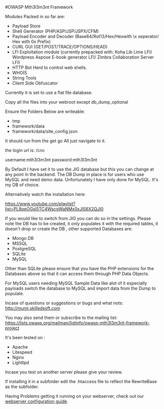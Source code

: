 #OWASP Mth3l3m3nt Framework

Modules Packed in so far are: 
* Payload Store
* Shell Generator (PHP/ASP/JSP/JSPX/CFM)
* Payload Encoder and Decoder (Base64/Rot13/Hex/Hexwith \x seperator/ Hex with 0x Prefix)
* CURL GUI (GET/POST/TRACE/OPTIONS/HEAD)
* LFI Exploitation module (currently prepacked with: Koha Lib Lime LFI/ Wordpress Aspose E-book generator LFI/ Zimbra Collaboration Server LFI)
* HTTP Bot Herd to control web shells. 
* WHOIS
* String Tools 
* Client Side Obfuscator

Currently it is set to use a flat file database. 

Copy all the files into your webroot except db_dump_optional

Ensure the Folders Below are writeable: 

* tmp
* framework/data
* framework/data/site_config.json

It should run from the get go All just navigate to it.

the login url is: /cnc

username:mth3l3m3nt
password:mth3l3m3nt

By Default I have set it to use the JIG database but this you can change at any point in the backend. 
The DB Dump in place is for users who use MySQL and need demo data. Unfortunately I have only done for MySQL. It's my DB of choice. 

Alternatively watch the installation here: 

https://www.youtube.com/playlist?list=PL8peOGsl5TC4WscgWaNMx0xJlS6X2QJI0

If you would like to switch from JIG you can do so in the settings. Please note the DB has to be created, it only populates it with the required tables, it doesn't drop or create the DB , other supported Databases are: 

* Mongo DB 
* MSSQL
* PostgreSQL
* SQLite
* MySQL

Other than SQLite please ensure that you have the PHP extensions for the Databases above so that it can access them through PHP Data Objects.

For MySQL users needing MySQL Sample Data like alot of it especially payloads switch the database to MySQL and import data from the Dump to populate.

Incase of questions or suggestions or bugs and what nots:
http://munir.skilledsoft.com

You may also send them or subscribe to the mailing list: 
https://lists.owasp.org/mailman/listinfo/owasp-mth3l3m3nt-framework-project

It's been tested on : 

* Apache 
* Litespeed
* Nginx
* Lighttpd

Incase you test on another server please give your review.

If installing it in a subfolder edit the .htaccess file to reflect the RewriteBase as the subfolder.

Having Problems getting it running on your webserver, check out our [webserver configuration guide](https://github.com/alienwithin/OWASP-mth3l3m3nt-framework/wiki/WebServer-Configuration).
